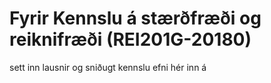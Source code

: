 # Fyrir Kennslu á stærðfræði og reiknifræði (REI201G-20180)

sett inn lausnir og sniðugt kennslu efni hér inn á 
